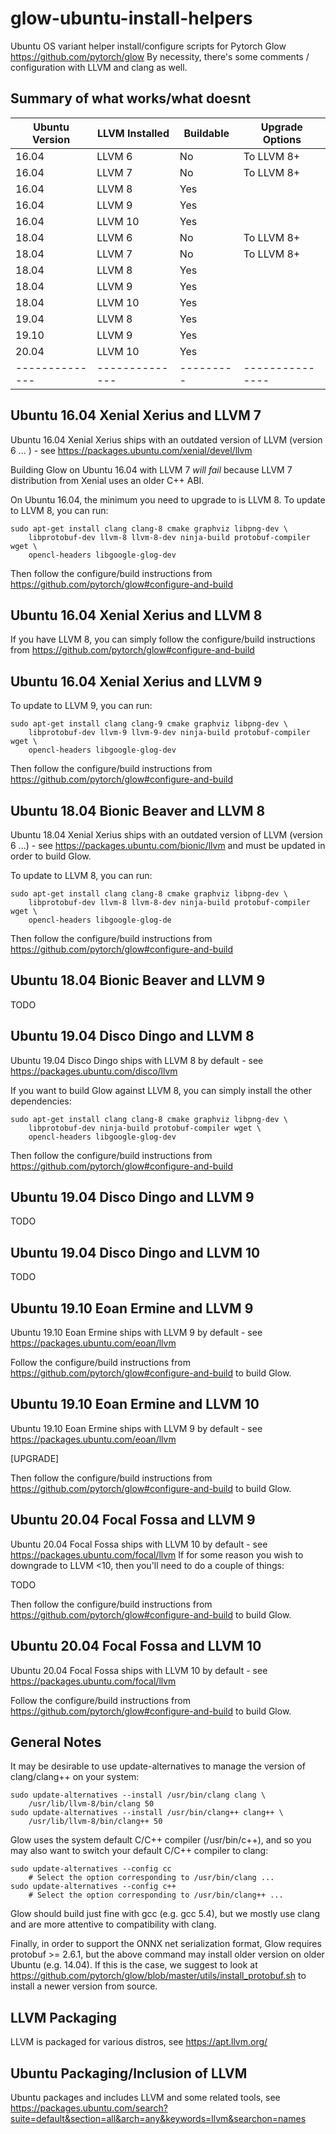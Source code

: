 # glow-ubuntu-install-helpers

Ubuntu OS variant helper install/configure scripts for Pytorch Glow <https://github.com/pytorch/glow>
By necessity, there's some comments / configuration with LLVM and clang as well.

## Summary of what works/what doesnt

| Ubuntu Version | LLVM Installed | Buildable | Upgrade Options |
| -------------- | -------------- | --------- | --------------- |
| 16.04          | LLVM 6         | No        | To LLVM 8+      |
| 16.04          | LLVM 7         | No        | To LLVM 8+      |
| 16.04          | LLVM 8         | Yes       |                 |
| 16.04          | LLVM 9         | Yes       |                 |
| 16.04          | LLVM 10        | Yes       |                 |
| 18.04          | LLVM 6         | No        | To LLVM 8+      |
| 18.04          | LLVM 7         | No        | To LLVM 8+      |
| 18.04          | LLVM 8         | Yes       |                 |
| 18.04          | LLVM 9         | Yes       |                 |
| 18.04          | LLVM 10        | Yes       |                 |
| 19.04          | LLVM 8         | Yes       |                 |
| 19.10          | LLVM 9         | Yes       |                 |
| 20.04          | LLVM 10        | Yes       |                 |
| -------------- | -------------- | --------- | --------------- |


## Ubuntu 16.04 Xenial Xerius and LLVM 7
Ubuntu 16.04 Xenial Xerius ships with an outdated version of LLVM (version 6 ... ) - see <https://packages.ubuntu.com/xenial/devel/llvm>

Building Glow on Ubuntu 16.04 with LLVM 7 *will fail* because LLVM 7 distribution from Xenial uses an older C++ ABI.

On Ubuntu 16.04, the minimum you need to upgrade to is LLVM 8. To update to LLVM 8, you can run:

    sudo apt-get install clang clang-8 cmake graphviz libpng-dev \
        libprotobuf-dev llvm-8 llvm-8-dev ninja-build protobuf-compiler wget \
        opencl-headers libgoogle-glog-dev

Then follow the configure/build instructions from <https://github.com/pytorch/glow#configure-and-build>

## Ubuntu 16.04 Xenial Xerius and LLVM 8

If you have LLVM 8, you can simply follow the configure/build instructions from <https://github.com/pytorch/glow#configure-and-build>

## Ubuntu 16.04 Xenial Xerius and LLVM 9

To update to LLVM 9, you can run:

    sudo apt-get install clang clang-9 cmake graphviz libpng-dev \
        libprotobuf-dev llvm-9 llvm-9-dev ninja-build protobuf-compiler wget \
        opencl-headers libgoogle-glog-dev

Then follow the configure/build instructions from <https://github.com/pytorch/glow#configure-and-build>

## Ubuntu 18.04 Bionic Beaver and LLVM 8

Ubuntu 18.04 Xenial Xerius ships with an outdated version of LLVM (version 6 ...) - see <https://packages.ubuntu.com/bionic/llvm> and must be updated in order to build Glow.

To update to LLVM 8, you can run:

    sudo apt-get install clang clang-8 cmake graphviz libpng-dev \
        libprotobuf-dev llvm-8 llvm-8-dev ninja-build protobuf-compiler wget \
        opencl-headers libgoogle-glog-de
        
Then follow the configure/build instructions from <https://github.com/pytorch/glow#configure-and-build>

## Ubuntu 18.04 Bionic Beaver and LLVM 9

TODO

## Ubuntu 19.04 Disco Dingo and LLVM 8

Ubuntu 19.04 Disco Dingo ships with LLVM 8 by default - see <https://packages.ubuntu.com/disco/llvm>

If you want to build Glow against LLVM 8, you can simply install the other dependencies:

    sudo apt-get install clang clang-8 cmake graphviz libpng-dev \
        libprotobuf-dev ninja-build protobuf-compiler wget \
        opencl-headers libgoogle-glog-dev

Then follow the configure/build instructions from <https://github.com/pytorch/glow#configure-and-build>

## Ubuntu 19.04 Disco Dingo and LLVM 9

TODO

## Ubuntu 19.04 Disco Dingo and LLVM 10

TODO

## Ubuntu 19.10 Eoan Ermine and LLVM 9

Ubuntu 19.10 Eoan Ermine ships with LLVM 9 by default - see https://packages.ubuntu.com/eoan/llvm

Follow the configure/build instructions from <https://github.com/pytorch/glow#configure-and-build> to build Glow.

## Ubuntu 19.10 Eoan Ermine and LLVM 10

Ubuntu 19.10 Eoan Ermine ships with LLVM 9 by default - see https://packages.ubuntu.com/eoan/llvm

[UPGRADE]

Then follow the configure/build instructions from <https://github.com/pytorch/glow#configure-and-build> to build Glow.

## Ubuntu 20.04 Focal Fossa and LLVM 9

Ubuntu 20.04 Focal Fossa ships with LLVM 10 by default - see https://packages.ubuntu.com/focal/llvm
If for some reason you wish to downgrade to LLVM <10, then you'll need to do a couple of things:

TODO

Then follow the configure/build instructions from <https://github.com/pytorch/glow#configure-and-build> to build Glow.

## Ubuntu 20.04 Focal Fossa and LLVM 10

Ubuntu 20.04 Focal Fossa ships with LLVM 10 by default - see https://packages.ubuntu.com/focal/llvm

Follow the configure/build instructions from <https://github.com/pytorch/glow#configure-and-build> to build Glow.

## General Notes

It may be desirable to use update-alternatives to manage the version of clang/clang++ on your system:

    sudo update-alternatives --install /usr/bin/clang clang \
        /usr/lib/llvm-8/bin/clang 50
    sudo update-alternatives --install /usr/bin/clang++ clang++ \
        /usr/lib/llvm-8/bin/clang++ 50

Glow uses the system default C/C++ compiler (/usr/bin/c++), and so you may also want to switch your default C/C++ compiler to clang:

    sudo update-alternatives --config cc
        # Select the option corresponding to /usr/bin/clang ...
    sudo update-alternatives --config c++
        # Select the option corresponding to /usr/bin/clang++ ...

Glow should build just fine with gcc (e.g. gcc 5.4), but we mostly use clang and are more attentive to compatibility with clang.

Finally, in order to support the ONNX net serialization format, Glow requires protobuf >= 2.6.1, but the above command may install older version on older Ubuntu (e.g. 14.04). If this is the case, we suggest to look at <https://github.com/pytorch/glow/blob/master/utils/install_protobuf.sh> to install a newer version from source.

## LLVM Packaging

LLVM is packaged for various distros, see https://apt.llvm.org/

## Ubuntu Packaging/Inclusion of LLVM

Ubuntu packages and includes LLVM and some related tools, see https://packages.ubuntu.com/search?suite=default&section=all&arch=any&keywords=llvm&searchon=names
